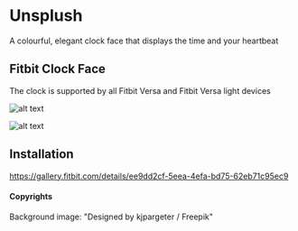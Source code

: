 # Unsplush
A colourful, elegant clock face that displays the time and your heartbeat

## Fitbit Clock Face
The clock is supported by all Fitbit Versa and Fitbit Versa light devices 

![alt text](https://user-images.githubusercontent.com/3369346/58371592-ffd81180-7f12-11e9-9777-c8aea3368379.png)

![alt text](https://user-images.githubusercontent.com/3369346/58371595-02d30200-7f13-11e9-8038-4a5c54d9413f.png)

## Installation 

https://gallery.fitbit.com/details/ee9dd2cf-5eea-4efa-bd75-62eb71c95ec9

#### Copyrights

Background image: "Designed by kjpargeter / Freepik"
